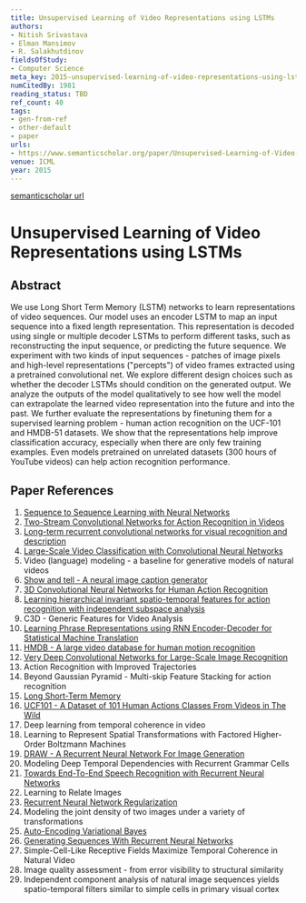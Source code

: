 ```yaml
---
title: Unsupervised Learning of Video Representations using LSTMs
authors:
- Nitish Srivastava
- Elman Mansimov
- R. Salakhutdinov
fieldsOfStudy:
- Computer Science
meta_key: 2015-unsupervised-learning-of-video-representations-using-lstms
numCitedBy: 1981
reading_status: TBD
ref_count: 40
tags:
- gen-from-ref
- other-default
- paper
urls:
- https://www.semanticscholar.org/paper/Unsupervised-Learning-of-Video-Representations-Srivastava-Mansimov/829510ad6f975c939d589eeb01a3cf6fc6c8ce4d?sort=total-citations
venue: ICML
year: 2015
---
```


[semanticscholar url](https://www.semanticscholar.org/paper/Unsupervised-Learning-of-Video-Representations-Srivastava-Mansimov/829510ad6f975c939d589eeb01a3cf6fc6c8ce4d?sort=total-citations)

# Unsupervised Learning of Video Representations using LSTMs

## Abstract

We use Long Short Term Memory (LSTM) networks to learn representations of video sequences. Our model uses an encoder LSTM to map an input sequence into a fixed length representation. This representation is decoded using single or multiple decoder LSTMs to perform different tasks, such as reconstructing the input sequence, or predicting the future sequence. We experiment with two kinds of input sequences - patches of image pixels and high-level representations ("percepts") of video frames extracted using a pretrained convolutional net. We explore different design choices such as whether the decoder LSTMs should condition on the generated output. We analyze the outputs of the model qualitatively to see how well the model can extrapolate the learned video representation into the future and into the past. We further evaluate the representations by finetuning them for a supervised learning problem - human action recognition on the UCF-101 and HMDB-51 datasets. We show that the representations help improve classification accuracy, especially when there are only few training examples. Even models pretrained on unrelated datasets (300 hours of YouTube videos) can help action recognition performance.

## Paper References

1. [Sequence to Sequence Learning with Neural Networks](2014-sequence-to-sequence-learning-with-neural-networks.md)
2. [Two-Stream Convolutional Networks for Action Recognition in Videos](2014-two-stream-convolutional-networks-for-action-recognition-in-videos.md)
3. [Long-term recurrent convolutional networks for visual recognition and description](2015-long-term-recurrent-convolutional-networks-for-visual-recognition-and-description.md)
4. [Large-Scale Video Classification with Convolutional Neural Networks](2014-large-scale-video-classification-with-convolutional-neural-networks.md)
5. Video (language) modeling - a baseline for generative models of natural videos
6. [Show and tell - A neural image caption generator](2015-show-and-tell-a-neural-image-caption-generator.md)
7. [3D Convolutional Neural Networks for Human Action Recognition](2013-3d-convolutional-neural-networks-for-human-action-recognition.md)
8. [Learning hierarchical invariant spatio-temporal features for action recognition with independent subspace analysis](2011-learning-hierarchical-invariant-spatio-temporal-features-for-action-recognition-with-independent-subspace-analysis.md)
9. C3D - Generic Features for Video Analysis
10. [Learning Phrase Representations using RNN Encoder-Decoder for Statistical Machine Translation](2014-learning-phrase-representations-using-rnn-encoder-decoder-for-statistical-machine-translation.md)
11. [HMDB - A large video database for human motion recognition](2011-hmdb-a-large-video-database-for-human-motion-recognition.md)
12. [Very Deep Convolutional Networks for Large-Scale Image Recognition](2015-very-deep-convolutional-networks-for-large-scale-image-recognition.md)
13. Action Recognition with Improved Trajectories
14. Beyond Gaussian Pyramid - Multi-skip Feature Stacking for action recognition
15. [Long Short-Term Memory](1997-long-short-term-memory.md)
16. [UCF101 - A Dataset of 101 Human Actions Classes From Videos in The Wild](2012-ucf101-a-dataset-of-101-human-actions-classes-from-videos-in-the-wild.md)
17. Deep learning from temporal coherence in video
18. Learning to Represent Spatial Transformations with Factored Higher-Order Boltzmann Machines
19. [DRAW - A Recurrent Neural Network For Image Generation](2015-draw-a-recurrent-neural-network-for-image-generation.md)
20. Modeling Deep Temporal Dependencies with Recurrent Grammar Cells
21. [Towards End-To-End Speech Recognition with Recurrent Neural Networks](2014-towards-end-to-end-speech-recognition-with-recurrent-neural-networks.md)
22. Learning to Relate Images
23. [Recurrent Neural Network Regularization](2014-recurrent-neural-network-regularization.md)
24. Modeling the joint density of two images under a variety of transformations
25. [Auto-Encoding Variational Bayes](2014-auto-encoding-variational-bayes.md)
26. [Generating Sequences With Recurrent Neural Networks](2013-generating-sequences-with-recurrent-neural-networks.md)
27. Simple-Cell-Like Receptive Fields Maximize Temporal Coherence in Natural Video
28. Image quality assessment - from error visibility to structural similarity
29. Independent component analysis of natural image sequences yields spatio-temporal filters similar to simple cells in primary visual cortex
